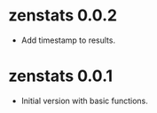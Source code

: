 # zenstats 0.0.2
* Add timestamp to results.

# zenstats 0.0.1

* Initial version with basic functions.
